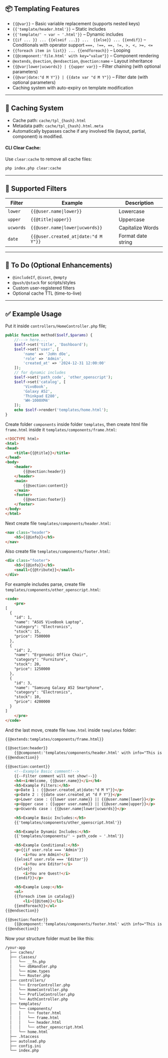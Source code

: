 
## 📦 Templating Features

- `{{@var}}` – Basic variable replacement (supports nested keys)
- `{{'template/header.html'}}` – Static includes
- `{{'template/' ~ var ~ '.html'}}` – Dynamic includes
- `{{if ... }} ... {{elseif ...}} ...  {{else}} ... {{endif}}` – Conditionals with operator support `===, !==, ==, !=, >, <, >=, <=`
- `{{foreach item in list}} ... {{endforeach}}` – Looping
- `{{@component:'file.html' with key="value"}}` – Component rendering
- `@extends`, `@section`, `@endsection`, `@section:name` – Layout inheritance
- `{{@var|lower|ucwords}} | {{upper var}}` – Filter chaining (with optional parameters)
- `{{@var|date:"d M Y"}} | {{date var "d M Y"}}` – Filter date (with optional parameters)
- Caching system with auto-expiry on template modification

---

## 💾 Caching System

- Cache path: `cache/tpl_{hash}.html`
- Metadata path: `cache/tpl_{hash}.html.meta`
- Automatically bypasses cache if any involved file (layout, partial, component) is modified.

#### CLI Clear Cache:
Use `clear:cache` to remove all cache files:
```bash
php index.php clear:cache
```
---

## 🧩 Supported Filters
| Filter     | Example                             | Description                  |
|------------|-------------------------------------|------------------------------|
| `lower`    | `{{@user.name\|lower}}`             | Lowercase                    |
| `upper`    | `{{@title\|upper}}`                 | Uppercase                    |
| `ucwords`  | `{{@user.name\|lower\|ucwords}}`    | Capitalize Words             |
| `date`     | `{{@user.created_at\|date:"d M Y"}}`| Format date string           |

---

## 📌 To Do (Optional Enhancements)
- `@includeIf`, `@isset`, `@empty`
- `@push/@stack` for scripts/styles
- Custom user-registered filters
- Optional cache TTL (time-to-live)

---

## ✅ Example Usage
Put it inside `controllers/HomeController.php` file;
```php
public function method($self,$params) {
    //---> here....
    $self->set('title', 'Dashboard');
    $self->set('user', [
        'name' => 'JoHn dOe',
        'role' => 'Admin',
        'created_at' => '2024-12-31 12:00:00'
    ]);
    // for dynamic includes
    $self->set('path_code', 'other_openscript');
    $self->set('catalog', [
        'VivoBook',
        'Galaxy A52',
        'Thinkpad E280',
        'WH-1000XM4'
    ]);
    echo $self->render('templates/home.html');
}
```
Create folder `components` inside folder `templates`, then create html file `frame.html` inside it  `templates/components/frame.html`:
```html
<!DOCTYPE html>
<html>
<head>
    <title>{{@title}}</title>
</head>
<body>
    <header>
        {{@section:header}}
    </header>
    <main>
        {{@section:content}}
    </main>
    <footer>
        {{@section:footer}}
    </footer>
</body>
</html>
```
Next create file `templates/components/header.html`:
```html
<nav class="header">
    <h5>{{@info}}</h5>
</nav>
```
Also create file `templates/components/footer.html`:
```html
<div class="footer">
    <h5>{{@info}}</h5>
    <small>{{@tribute}}</small>
</div>
```
For example includes parse, create file `templates/components/other_openscript.html`:
```html
<code>
    <pre>
[
  {
    "id": 1,
    "name": "ASUS VivoBook Laptop",
    "category": "Electronics",
    "stock": 15,
    "price": 7500000
  },
  {
    "id": 2,
    "name": "Ergonomic Office Chair",
    "category": "Furniture",
    "stock": 20,
    "price": 1250000
  },
  {
    "id": 3,
    "name": "Samsung Galaxy A52 Smartphone",
    "category": "Electronics",
    "stock": 10,
    "price": 4200000
  }
]
    </pre>
</code>
```

And the last move, create file `home.html` inside `templates` folder:
```html
{{@extends:templates/components/frame.html}}

{{@section:header}}
    {{@component:'templates/components/header.html' with info="This is Header"}}
{{@endsection}}

{{@section:content}}
    <!--Example Basic comment!-->
    {{--Filter comment will not show!--}}
    <h4><i>Welcome, {{@user.name}}</i></h4>
    <h5>Example Filters:</h5>
    <p>Date 1 : {{@user.created_at|date:"d M Y"}}</p>
    <p>Date 2 : {{date user.created_at "d F Y"}}</p>
    <p>Lower case : {{lower user.name}} || {{@user.name|lower}}</p>
    <p>Upper case : {{upper user.name}} || {{@user.name|upper}}</p>
    <p>Ucwords case : {{@user.name|lower|ucwords}}</p>

    <h5>Example Basic Includes:</h5>
    {{'templates/components/other_openscript.html'}}

    <h5>Example Dynamic Includes:</h5>
    {{'templates/components/' ~ path_code ~ '.html'}}

    <h5>Example Conditional:</h5>
    <p>{{if user.role === 'Admin'}}
        <i>You are Admin!</i>
    {{elseif user.role === 'Editor'}}
        <i>You are Editor!</i>
    {{else}}
        <i>You are Quest!</i>
    {{endif}}</p>

    <h5>Example Loop:</h5>
    <ol>
    {{foreach item in catalog}}
        <li>{{@item}}</li>
    {{endforeach}}</ol>
{{@endsection}}

{{@section:footer}}
    {{@component:'templates/components/footer.html' with info="This is Footer" tribute="© 2025 App iniStyle"}}
{{@endsection}}
```
Now your structure folder must be like this:
```txt
/your-app
  ├── caches/
  ├── classes/
  │   └── __fn.php
  │   └── dbHandler.php
  │   └── mime.types
  │   └── Router.php
  ├── controllers/
  │   └── ErrorController.php
  │   └── HomeController.php
  │   └── ProfileController.php
  │   └── AuthController.php
  ├── templates/
  │   └── components/
  │   │   └── footer.html
  │   │   └── frame.html
  │   │   └── header.html
  │   │   └── other_openscript.html
  │   └── home.html
  ├── .htaccess
  ├── autoload.php
  ├── config.ini
  └── index.php
```


